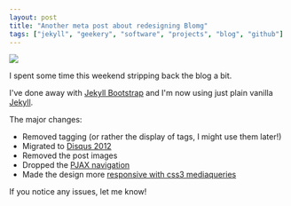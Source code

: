 ```yaml
---
layout: post
title: "Another meta post about redesigning Blomg"
tags: ["jekyll", "geekery", "software", "projects", "blog", "github"]
---
```

<a href="https://github.com/omgmog/omgmog.github.com/commit/b394514e810f923b66f15b73b43c7242c812c05f" target="_blank"><img src="http://uk.omg.li/LWNX/by%20default%202012-12-11%20at%2011.35.45.png" /></a>

I spent some time this weekend stripping back the blog a bit.

I've done away with [Jekyll Bootstrap](http://jekyllbootstrap.com/) and I'm now using just plain vanilla [Jekyll](http://jekyllrb.com/).

The major changes:
- Removed tagging (or rather the display of tags, I might use them later!)
- Migrated to [Disqus 2012](http://blog.disqus.com/post/25017922977/the-new-disqus-2012)
- Removed the post images
- Dropped the [PJAX navigation](https://github.com/defunkt/jquery-pjax)
- Made the design more [responsive with css3 mediaqueries](http://www.w3.org/TR/css3-mediaqueries/)

If you notice any issues, let me know!
